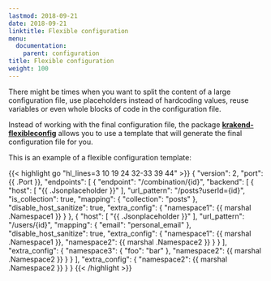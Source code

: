 ```yaml
---
lastmod: 2018-09-21
date: 2018-09-21
linktitle: Flexible configuration
menu:
  documentation:
    parent: configuration
title: Flexible configuration
weight: 100
---
```

There might be times when you want to split the content of a large configuration file, use placeholders instead of hardcoding values, reuse variables or even whole blocks of code in the configuration file.

Instead of working with the final configuration file, the package **[krakend-flexibleconfig](https://github.com/devopsfaith/krakend-flexibleconfig)** allows you to use a template that will generate the final configuration file for you.

This is an example of a flexible configuration template:

{{< highlight go "hl_lines=3 10 19 24 32-33 39 44" >}}
{
    "version": 2,
    "port": {{ .Port }},
    "endpoints": [
        {
            "endpoint": "/combination/{id}",
            "backend": [
                {
                    "host": [
                        "{{ .Jsonplaceholder }}"
                    ],
                    "url_pattern": "/posts?userId={id}",
                    "is_collection": true,
                    "mapping": {
                        "collection": "posts"
                    },
                    "disable_host_sanitize": true,
                    "extra_config": {
                        "namespace1": {{ marshal .Namespace1 }}
                    }
                },
                {
                    "host": [
                        "{{ .Jsonplaceholder }}"
                    ],
                    "url_pattern": "/users/{id}",
                    "mapping": {
                        "email": "personal_email"
                    },
                    "disable_host_sanitize": true,
                    "extra_config": {
                        "namespace1": {{ marshal .Namespace1 }},
                        "namespace2": {{ marshal .Namespace2 }}
                    }
                }
            ],
            "extra_config": {
                "namespace3": { "foo": "bar" },
                "namespace2": {{ marshal .Namespace2 }}
            }
        }
    ],
    "extra_config": {
        "namespace2": {{ marshal .Namespace2 }}
    }
}
{{< /highlight >}}